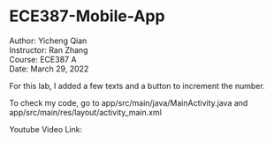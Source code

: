 # ECE387-Mobile-App
Author: Yicheng Qian</br>
Instructor: Ran Zhang</br>
Course: ECE387 A</br>
Date: March 29, 2022</br>

For this lab, I added a few texts and a button to increment the number. </br>

To check my code, go to app/src/main/java/MainActivity.java and app/src/main/res/layout/activity_main.xml </br>

Youtube Video Link: 
